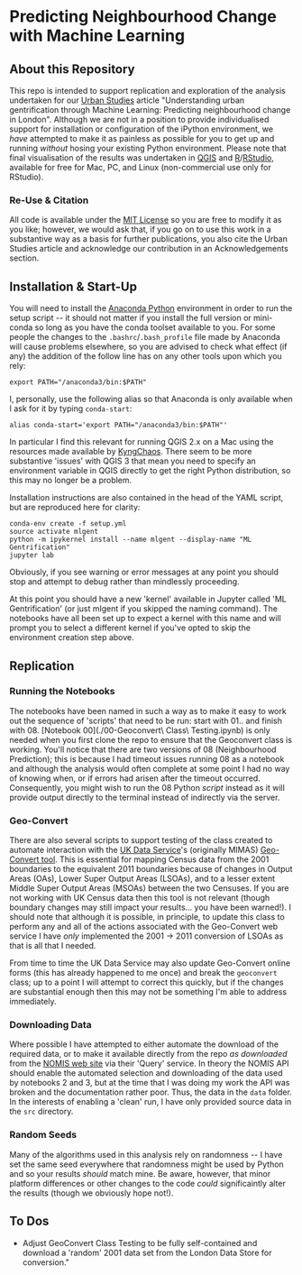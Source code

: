 # Predicting Neighbourhood Change with Machine Learning

## About this Repository

This repo is intended to support replication and exploration of the analysis undertaken for our [Urban Studies](http://journals.sagepub.com/home/usj) article "Understanding urban gentrification through Machine Learning: Predicting neighbourhood change in London". Although we are not in a position to provide individualised support for installation or configuration of the iPython environment, we _have_ attempted to make it as painless as possible for you to get up and running _without_ hosing your existing Python environment. Please note that final visualisation of the results was undertaken in [QGIS](https://www.qgis.org/) and [R](https://www.r-project.org)/[RStudio](https://www.rstudio.com), available for free for Mac, PC, and Linux (non-commercial use only for RStudio).

### Re-Use & Citation

All code is available under the [MIT License](LICENSE) so you are free to modify it as you like; however, we would ask that, if you go on to use this work in a substantive way as a basis for further publications, you also cite the Urban Studies article and acknowledge our contribution in an Acknowledgements section.

## Installation & Start-Up

You will need to install the [Anaconda Python](https://www.anaconda.com/download/) environment in order to run the setup script -- it should not matter if you install the full version or mini-conda so long as you have the conda toolset available to you. For some people the changes to the `.bashrc`/`.bash_profile` file made by Anaconda will cause problems elsewhere, so you are advised to check what effect (if any) the addition of the follow line has on any other tools upon which you rely:
```
export PATH="/anaconda3/bin:$PATH"
```
I, personally, use the following alias so that Anaconda is only available when I ask for it by typing `conda-start`:
```
alias conda-start='export PATH="/anaconda3/bin:$PATH"'
```
In particular I find this relevant for running QGIS 2.x on a Mac using the resources made available by [KyngChaos](https://www.kyngchaos.com/software/qgis). There seem to be more substantive 'issues' with QGIS 3 that mean you need to specify an environment variable in QGIS directly to get the right Python distribution, so this may no longer be a problem.

Installation instructions are also contained in the head of the YAML script, but are reproduced here for clarity:
```
conda-env create -f setup.yml
source activate mlgent
python -m ipykernel install --name mlgent --display-name "ML Gentrification"
jupyter lab
```
Obviously, if you see warning or error messages at any point you should stop and attempt to debug rather than mindlessly proceeding.

At this point you should have a new 'kernel' available in Jupyter called 'ML Gentrification' (or just mlgent if you skipped the naming command). The notebooks have all been set up to expect a kernel with this name and will prompt you to select a different kernel if you've opted to skip the environment creation step above. 

## Replication

### Running the Notebooks

The notebooks have been named in such a way as to make it easy to work out the sequence of 'scripts' that need to be run: start with 01.. and finish with 08. [Notebook 00](./00-Geoconvert\ Class\ Testing.ipynb) is only needed when you first clone the repo to ensure that the Geoconvert class is working. You'll notice that there are two versions of 08 (Neighbourhood Prediction); this is because I had timeout issues running 08 as a notebook and although the analysis would often complete at some point I had no way of knowing when, or if errors had arisen after the timeout occurred. Consequently, you might wish to run the 08 Python _script_ instead as it will provide output directly to the terminal instead of indirectly via the server.

### Geo-Convert

There are also several scripts to support testing of the class created to automate interaction with the [UK Data Service](https://census.ukdataservice.ac.uk)'s (originally MIMAS) [Geo-Convert tool](http://geoconvert.mimas.ac.uk). This is essential for mapping Census data from the 2001 boundaries to the equivalent 2011 boundaries because of changes in Output Areas (OAs), Lower Super Output Areas (LSOAs), and to a lesser extent Middle Super Output Areas (MSOAs) between the two Censuses. If you are not working with UK Census data then this tool is not relevant (though boundary changes may still impact your results... you have been warned!). I should note that although it is possible, in principle, to update this class to perform any and all of the actions associated with the Geo-Convert web service I have _only_ implemented the 2001 -> 2011 conversion of LSOAs as that is all that I needed. 

From time to time the UK Data Service may also update Geo-Convert online forms (this has already happened to me once)  and break the `geoconvert` class; up to a point I will attempt to correct this quickly, but if the changes are substantial enough then this may not be something I'm able to address immediately.

### Downloading Data

Where possible I have attempted to either automate the download of the required data, or to make it available directly from the repo _as downloaded_ from the [NOMIS web site](https://www.nomisweb.co.uk) via their 'Query' service. In theory the NOMIS API should enable the automated selection and downloading of the data used by notebooks 2 and 3, but at the time that I was doing my work the API was broken and the documentation rather poor. Thus, the data in the `data` folder. In the interests of enabling a 'clean' run, I have only provided source data in the `src` directory.

### Random Seeds

Many of the algorithms used in this analysis rely on randomness -- I have set the same seed everywhere that randomness might be used by Python and so your results _should_ match mine. Be aware, however, that minor platform differences or other changes to the code _could_ significaintly alter the results (though we obviously hope not!).


## To Dos

* Adjust GeoConvert Class Testing to be fully self-contained and download a 'random' 2001 data set from the London Data Store for conversion."

